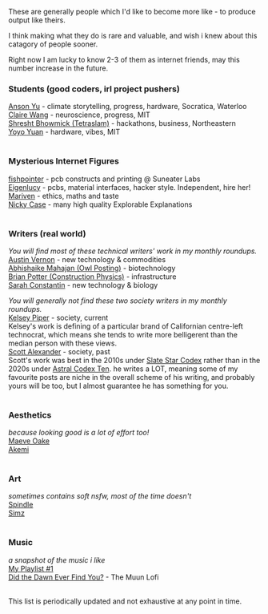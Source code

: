 
These are generally people which I'd like to become more like - to produce output like theirs. 

I think making what they do is rare and valuable, and wish i knew about this catagory of people sooner.

Right now I am lucky to know 2-3 of them as internet friends, may this number increase in the future.


### Students (good coders, irl project pushers)  
[Anson Yu](https://ansonyu.me/) - climate storytelling, progress, hardware, Socratica, Waterloo  
[Claire Wang](https://www.clairebookworm.com/) - neuroscience, progress, MIT  
[Shresht Bhowmick (Tetraslam)](https://www.tetraslam.world/) - hackathons, business, Northeastern  
[Yoyo Yuan](https://exanova.mmm.page/) - hardware, vibes, MIT  
<br>

### Mysterious Internet Figures  
[fishpointer](https://publish.obsidian.md/suneater/Welcome+to+the+Suneater+Labs+Vault) - pcb constructs and printing @ Suneater Labs  
[Eigenlucy](https://eigenlucy.com/) - pcbs, material interfaces, hacker style. Independent, hire her!  
[Mariven](https://n.cohomology.group/)  - ethics, maths and taste  
[Nicky Case](https://ncase.me/)  - many high quality Explorable Explanations  
<br>

### Writers (real world)  
_You will find most of these technical writers' work in my monthly roundups._  
[Austin Vernon](https://austinvernon.site/) - new technology & commodities  
[Abhishaike Mahajan (Owl Posting)](https://www.owlposting.com/) - biotechnology  
[Brian Potter (Construction Physics)](https://ifp.org/author/brian-potter/) - infrastructure  
[Sarah Constantin](https://www.sarah-constantin.org/writing) - new technology & biology  

_You will generally not find these two society writers in my monthly roundups._  
[Kelsey Piper](https://x.com/KelseyTuoc) - society, current  
Kelsey's work is defining of a particular brand of Californian centre-left technocrat, which means she tends to write more belligerent than the median person with these views.  
[Scott Alexander](https://www.slatestarcodexabridged.com/) - society, past  
Scott's work was best in the 2010s under [Slate Star Codex](https://slatestarcodex.com/top-posts/) rather than in the 2020s under [Astral Codex Ten](https://www.astralcodexten.com/). he writes a LOT, meaning some of my favourite posts are niche in the overall scheme of his writing, and probably yours will be too, but I almost guarantee he has something for you.   
<br>

### Aesthetics  
_because looking good is a lot of effort too!_  
[Maeve Oake](https://x.com/miaaowing/media)  
[Akemi](https://x.com/hnr004sei)  
<br>

### Art  
_sometimes contains soft nsfw, most of the time doesn't_  
[Spindle](https://x.com/AidenR0)  
[Simz](https://x.com/simzarts)  
<br>

### Music  
_a snapshot of the music i like_  
[My Playlist #1](https://open.spotify.com/playlist/3NFlKxgDjFhvwfouHNEmUq?si=d7ae00b0a1c94cb6)  
[Did the Dawn Ever Find You?](https://open.spotify.com/album/3wxGcpMtzyhBcQTpapzPSm?si=DZEkXGjzR4m7stKHWiU_ww) - The Muun Lofi  
<br>

This list is periodically updated and not exhaustive at any point in time.

